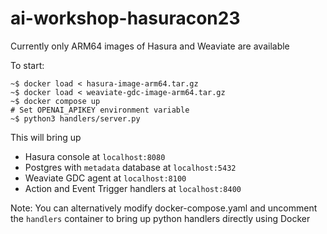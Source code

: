 # ai-workshop-hasuracon23

Currently only ARM64 images of Hasura and Weaviate are available

To start:

```console
~$ docker load < hasura-image-arm64.tar.gz
~$ docker load < weaviate-gdc-image-arm64.tar.gz
~$ docker compose up
# Set OPENAI_APIKEY environment variable
~$ python3 handlers/server.py
```

This will bring up
- Hasura console at `localhost:8080`
- Postgres with `metadata` database at `localhost:5432`
- Weaviate GDC agent at `localhost:8100`
- Action and Event Trigger handlers at `localhost:8400`

Note: You can alternatively modify docker-compose.yaml and uncomment the `handlers` container to bring up python handlers directly using Docker
